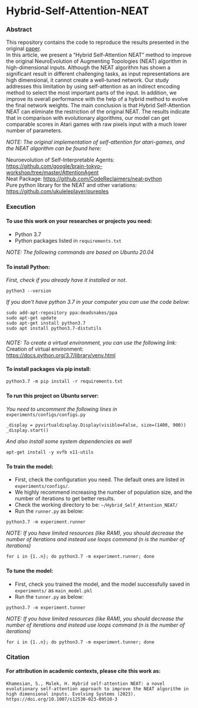 # Hybrid-Self-Attention-NEAT

### Abstract

This repository contains the code to reproduce the results presented in the original [paper](https://link.springer.com/article/10.1007/s12530-023-09510-3). <br/>
In this article, we present a “Hybrid Self-Attention NEAT” method to improve the original NeuroEvolution of Augmenting Topologies (NEAT) algorithm in high-dimensional inputs. Although the NEAT algorithm has shown a significant result in different challenging tasks, as input representations are high dimensional, it cannot create a well-tuned network. Our study addresses this limitation by using self-attention as an indirect encoding method to select the most important parts of the input. In addition, we improve its overall performance with the help of a hybrid method to evolve the final network weights. The main conclusion is that Hybrid Self-Attention NEAT can eliminate the restriction of the original NEAT. The results indicate that in comparison with evolutionary algorithms, our model can get comparable scores in Atari games with raw pixels input with a much lower number of parameters.

_NOTE: The original implementation of self-attention for atari-games, and the NEAT algorithm can be found here:<br/>_

Neuroevolution of Self-Interpretable Agents: https://github.com/google/brain-tokyo-workshop/tree/master/AttentionAgent <br/>
Neat Package: https://github.com/CodeReclaimers/neat-python <br/>
Pure python library for the NEAT and other variations: https://github.com/ukuleleplayer/pureples

### Execution

#### To use this work on your researches or projects you need:
* Python 3.7
* Python packages listed in `requirements.txt`

_NOTE: The following commands are based on Ubuntu 20.04_
###

#### To install Python:
_First, check if you already have it installed or not_.
~~~~
python3 --version
~~~~
_If you don't have python 3.7 in your computer you can use the code below_:
~~~~
sudo add-apt-repository ppa:deadsnakes/ppa
sudo apt-get update
sudo apt-get install python3.7
sudo apt install python3.7-distutils
~~~~
###

_NOTE: To create a virtual environment, you can use the following link:_
<br/> Creation of virtual environment: https://docs.python.org/3.7/library/venv.html

#### To install packages via pip install:
~~~~
python3.7 -m pip install -r requirements.txt
~~~~
###

#### To run this project on Ubuntu server:
_You need to uncomment the following lines in_ `experiments/configs/configs.py`
~~~~
_display = pyvirtualdisplay.Display(visible=False, size=(1400, 900))
_display.start()
~~~~

_And also install some system dependencies as well_
~~~~
apt-get install -y xvfb x11-utils
~~~~
###

#### To train the model:
* First, check the configuration you need. The default ones are listed in `experiments/configs/`.
* We highly recommend increasing the number of population size, and the number of iterations to get better results.
* Check the working directory to be: `~/Hybrid_Self_Attention_NEAT/`
* Run the `runner.py` as below:
~~~~
python3.7 -m experiment.runner
~~~~
_NOTE: If you have limited resources (like RAM), you should decrease the number of iterations and instead use loops command (n is the number of iterations)_
~~~~
for i in {1..n}; do python3.7 -m experiment.runner; done
~~~~
###

#### To tune the model:
* First, check you trained the model, and the model successfully saved in `experiments/` as `main_model.pkl`
* Run the `tunner.py` as below:
~~~~
python3.7 -m experiment.tunner
~~~~
_NOTE: If you have limited resources (like RAM), you should decrease the number of iterations and instead use loops command (n is the number of iterations)_
~~~~
for i in {1..n}; do python3.7 -m experiment.tunner; done
~~~~

### Citation

#### For attribution in academic contexts, please cite this work as:
~~~~
Khamesian, S., Malek, H. Hybrid self-attention NEAT: a novel evolutionary self-attention approach to improve the NEAT algorithm in high dimensional inputs. Evolving Systems (2023). https://doi.org/10.1007/s12530-023-09510-3
~~~~
